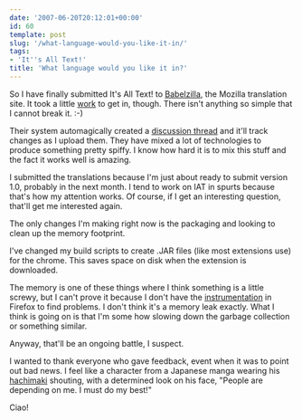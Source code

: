 ```yaml
---
date: '2007-06-20T20:12:01+00:00'
id: 60
template: post
slug: '/what-language-would-you-like-it-in/'
tags:
- 'It''s All Text!'
title: 'What language would you like it in?'
---
```


So I have finally submitted It's All Text! to
[Babelzilla](http://www.babelzilla.org/), the Mozilla translation site. It took
a little
[work](http://www.babelzilla.org/forum/index.php?showtopic=3269&st=0&p=30125&#entry30125)
to get in, though. There isn't anything so simple that I cannot break it. :-)

Their system automagically created a
[discussion thread](http://www.babelzilla.org/forum/index.php?showtopic=3270&pid=30126&mode=threaded&start=#entry30126)
and it'll track changes as I upload them. They have mixed a lot of technologies
to produce something pretty spiffy. I know how hard it is to mix this stuff and
the fact it works well is amazing.

I submitted the translations because I'm just about ready to submit version 1.0,
probably in the next month. I tend to work on IAT in spurts because that's how
my attention works. Of course, if I get an interesting question, that'll get me
interested again.

The only changes I'm making right now is the packaging and looking to clean up
the memory footprint.

I've changed my build scripts to create .JAR files (like most extensions use)
for the chrome. This saves space on disk when the extension is downloaded.

The memory is one of these things where I think something is a little screwy,
but I can't prove it because I don't have the
[instrumentation](http://en.wikipedia.org/wiki/Instrumentation_%28computer_programming%29)
in Firefox to find problems. I don't think it's a memory leak exactly. What I
think is going on is that I'm some how slowing down the garbage collection or
something similar.

Anyway, that'll be an ongoing battle, I suspect.

I wanted to thank everyone who gave feedback, event when it was to point out bad
news. I feel like a character from a Japanese manga wearing his
[hachimaki](http://en.wikipedia.org/wiki/Hachimaki) shouting, with a determined
look on his face, "People are depending on me. I must do my best!"

Ciao!
